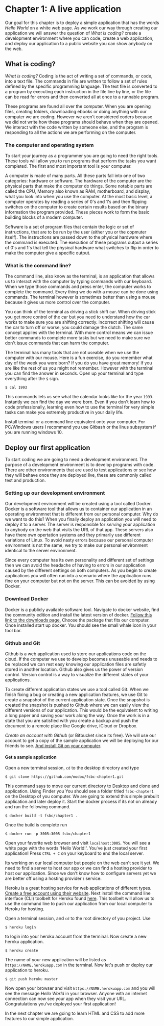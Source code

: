 # Chapter 1: A live application
Our goal for this chapter is to deploy a simple application that has the words *Hello World* on a white web page. As we work our way through creating our application we will answer the question of *What is coding?* create a development environment where you can code, create a web application, and deploy our application to a public website you can show anybody on the web.

## What is coding?
*What is coding?* Coding is the act of writing a set of commands, or code, into a text file. The commands in file are written to follow a set of rules defined by the specific programming language. The text file is converted to a program by executing each instruction in the file line by line, or the file can be read for errors and then converted all at once to a runnable program. 

These programs are found all over the computer. When you are opening files, creating folders, downloading ebooks or doing anything with our computer we are coding. However we aren't considered coders because we did not write how these programs should behave when they are opened. We interact with the code written by someone else, and the program is responding to all the actions we are performing on the computer. 

### The computer and operating system
To start your journey as a programmer you are going to need the right tools. These tools will allow you to run programs that perform the tasks you want completed. The first and most important tool is your computer.

A computer is made of many parts. All these parts fall into one of two categories: hardware or software. The hardware of the computer are the physical parts that make the computer do things. Some notable parts are called the CPU, Memory also known as RAM, motherboard, and display, what you look into when you use the computer. At the most basic level, a computer operates by reading a series of 0's and 1's and then flipping switches on the computer to create certain results based on the binary information the program provided. These pieces work to form the basic building blocks of a modern computer.

Software is a set of program files that contain the logic or set of instructions, that are to be run by the user (either you or the copmuter itself). The instructions are passed down to the physical hardware where the command is executed. The execution of these programs output a series of 0's and 1's that tell the physical hardware what switches to flip in order to make the computer give a specific output. 

### What is the command line?
The command line, also know as the terminal, is an application that allows us to interact with the computer by typing commands with our keyboard. When we type those commands and press enter, the computer works to complete the command. Every thing we do with a mouse can be done using commands. The terminal however is sometimes better than using a mouse because it gives us more control over the computer.

You can think of the terminal as driving a stick shift car. When driving stick you get more control of the car but you need to understand how the car works to make sure you are shifting correctly. Incorrect shifting will cause the car to turn off or worse, you could damage the clutch. The same concept applies with the terminal. With more control means we can issue better commands to complete more tasks but we need to make sure we don't issue commands that can harm the computer. 

The terminal has many tools that are not useable when we use the computer with our mouse. Here is a fun exercise, do you remember what day of the week you were born? If you do you have great memory! If you are like the rest of us you might not remember. However with the terminal you can find the answer in seconds. Open up your terminal and type everything after the `$` sign.

```
$ cal 1993
```

This commands lets us see what the calendar looks like for the year `1993`. Instantly we can find the day we were born. Even if you don't learn how to code professionally, learning even how to use the terminal for very simple tasks can make you extremely productive in your daily life. 

Install terminal or a command line equivalent onto your computer. For PC/Windows users I recommend you use Gitbash or the linus subsystem if you are running windows 10.

## Deploy our first application
To start coding we are going to need a development environment. The purpose of a development environment is to develop programs with code. There are other environments that are used to test applications or see how they will behave once they are deployed live, these are commonly called test and production.

### Setting up our development environment
Our development environment will be created using a tool called Docker. Docker is a software tool that allows us to container our application in an operating environmnet that is different from our personal computer. Why do we want to do this? When you finally deploy an application you will need to deploy it to a server. The server is responsible for _serving_ your application to anybody on the web that visits the URL of that app. These servers also have there own opertation systems and they primarily use different variations of Linux. To avoid nasty errors because our personal computer environment is not the same, we try to make our personal environment identical to the server environment. 

Since every computer has its own personality and different set of settings then we can avoid the headache of having to errors in our application caused by the different settings on both computers. As you begin to create applications you will often run into a scenario where the application runs fine on your computer but not on the server. This can be avoided by using Docker.

### Download Docker
Docker is a publicly available software tool. Navigate to docker website, find the community edition and install the latest version of docker. [Follow this link to the downloads page.](https://www.docker.com/community-edition) Choose the package that fits our computer. Once installed start up docker. You should see the small whale icon in your tool bar.

### Github and Git
Github is a web application used to store our applications code on the cloud. If the computer we use to develop becomes unuseable and needs to be replaced we can rest easy knowing our application files are safetly stored in another location. Github also gives us the power of version control. Version control is a way to visualize the different states of your applications.

To create different application states we use a tool called Git. When we finish fixing a bug or creating a new application features, we use Git to create a snapshot of the current application state. Once the snapshot is created the snapshot is pushed to Github where we can easily view the different versions of our application. This would be the equivalent to writing a long paper and saving your work along the way. Once the work is in a state that you are satisfied with you create a backup and push the document to a remote place like Google drive, iCloud or Dropbox.

*Create an account with Github* (or Bitbucket since its free). We will use our account to get a copy of the sample application we will be deploying for our friends to see. [And install Git on your computer](https://git-scm.com/book/en/v2/Getting-Started-Installing-Git).


#### Get a sample application
Open a new terminal session, `cd` to the desktop directory and type

```
$ git clone https://github.com/nodox/fsbc-chapter1.git
```

This command says to move our current directory to Desktop and clone and application. Using Finder you You should see a folder titled `fsbc-chapter1` on the Desktop of you computer. We are going to extend this simple prebuilt application and later deploy it. Start the docker process if its not on already and run the following command.
```
$ docker build -t fsbc/chapter1 .
```

Once the build is complete run

```
$ docker run -p 3005:3005 fsbc/chapter1
```

Open your favorite web browser and visit `localhost:3005`. You will see a white page with the words 'Hello World!'. You've just created your first application! Press `CTRL + C` on your keyboard to end the local server.

Its working on our local computer but people on the web can't see it yet. We need to find a server to host our app or we can find a hosting provider to host our application. Since we don't know how to configure servers yet we are better off using a hosting provider / service.

Heroku is a great hosting service for web applications of different types. [Create a free account using their website](https://www.heroku.com/). Next install the command line interface (CLI) toolbelt for Heroku found [here](https://devcenter.heroku.com/articles/heroku-cli). This toolbelt will allow us to use the command line to push our application from our local computer to Heroku for hosting.

Open a terminal session, and `cd` to the root directory of you project. Use
```
$ heroku login
```
to login into your heroku account from the terminal. Now create a new heroku application.

```
$ heroku create
```
The name of your new application will be listed as `https://NAME.herokuapp.com` in the terminal. Now let's push or deploy our application to heroku.

```
$ git push heroku master
```
Now open your browser and visit `https://NAME.herokuapp.com` and you will see the message *Hello World* in your browser.
Anyone with an internet connection can now see your app when they visit your URL. Congratulations you've deployed your first application!

In the next chapter we are going to learn HTML and CSS to add more features to our simple application.



